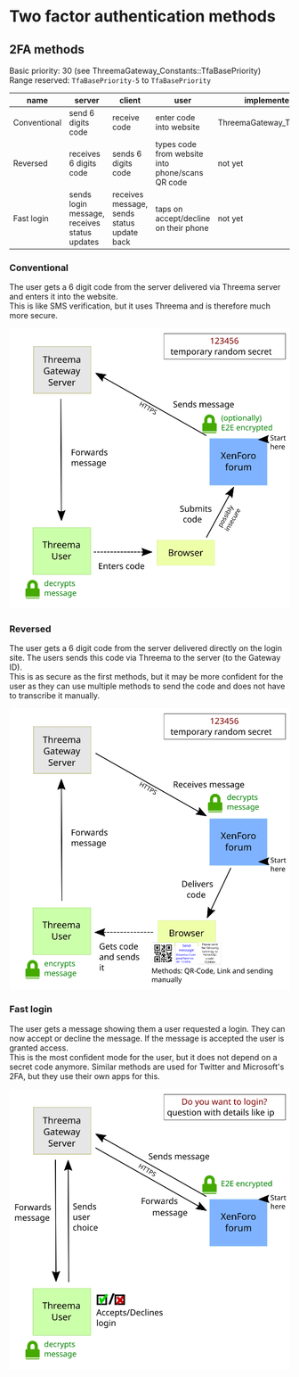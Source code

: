 # Two factor authentication methods
## 2FA methods
Basic priority: 30 (see ThreemaGateway_Constants::TfaBasePriority)  
Range reserved: `TfaBasePriority-5` to `TfaBasePriority`

name         | server                                       | client                                     | user                                             | implemented (class)            | priority
------------ | -------------------------------------------- | ------------------------------------------ | ------------------------------------------------ | ------------------------------ | --------
Conventional | send 6 digits code                           | receive code                               | enter code into website                          | ThreemaGateway_Tfa_Conventional | 25
Reversed     | receives 6 digits code                       | sends 6 digits code                        | types code from website into phone/scans QR code | not yet                        | 27
Fast login   | sends login message, receives status updates | receives message, sends status update back | taps on accept/decline on their phone            | not yet                        | 30

### Conventional
The user gets a 6 digit code from the server delivered via Threema server and enters it into the website.  
This is like SMS verification, but it uses Threema and is therefore much more secure.

![receive code sketch](images/Conventional.svg)

### Reversed
The user gets a 6 digit code from the server delivered directly on the login site. The users sends this code via Threema to the server (to the Gateway ID).  
This is as secure as the first methods, but it may be more confident for the user as they can use multiple methods to send the code and does not have to transcribe it manually.

![send code sketch](images/Reversed.svg)

### Fast login
The user gets a message showing them a user requested a login. They can now accept or decline the message. If the message is accepted the user is granted access.  
This is the most confident mode for the user, but it does not depend on a secret code anymore. Similar methods are used for Twitter and Microsoft's 2FA, but they use their own apps for this.

![accept login sketch](images/AcceptLogin.svg)
